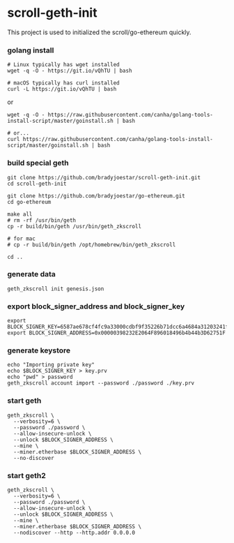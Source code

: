 # scroll-geth-init

This project is used to initialized the scroll/go-ethereum quickly.

### golang install

```shell
# Linux typically has wget installed
wget -q -O - https://git.io/vQhTU | bash

# macOS typically has curl installed
curl -L https://git.io/vQhTU | bash
```

or

```shell
wget -q -O - https://raw.githubusercontent.com/canha/golang-tools-install-script/master/goinstall.sh | bash

# or...
curl https://raw.githubusercontent.com/canha/golang-tools-install-script/master/goinstall.sh | bash
```


### build special geth
```shell
git clone https://github.com/bradyjoestar/scroll-geth-init.git
cd scroll-geth-init

git clone https://github.com/bradyjoestar/go-ethereum.git
cd go-ethereum

make all
# rm -rf /usr/bin/geth
cp -r build/bin/geth /usr/bin/geth_zkscroll

# for mac
# cp -r build/bin/geth /opt/homebrew/bin/geth_zkscroll

cd ..
```

### generate data
```shell
geth_zkscroll init genesis.json
```

### export block_signer_address and block_signer_key
```shell
export BLOCK_SIGNER_KEY=6587ae678cf4fc9a33000cdbf9f35226b71dcc6a4684a31203241f9bcfd55d27
export BLOCK_SIGNER_ADDRESS=0x00000398232E2064F896018496b4b44b3D62751F
```

### generate keystore
```shell
echo "Importing private key"
echo $BLOCK_SIGNER_KEY > key.prv
echo "pwd" > password
geth_zkscroll account import --password ./password ./key.prv
```


### start geth
```shell
geth_zkscroll \
  --verbosity=6 \
  --password ./password \
  --allow-insecure-unlock \
  --unlock $BLOCK_SIGNER_ADDRESS \
  --mine \
  --miner.etherbase $BLOCK_SIGNER_ADDRESS \
  --no-discover
```


### start geth2
```shell
geth_zkscroll \
  --verbosity=6 \
  --password ./password \
  --allow-insecure-unlock \
  --unlock $BLOCK_SIGNER_ADDRESS \
  --mine \
  --miner.etherbase $BLOCK_SIGNER_ADDRESS \
  --nodiscover --http --http.addr 0.0.0.0
```
